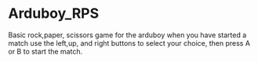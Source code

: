 # Arduboy_RPS
Basic rock,paper, scissors game for the arduboy
when you have started a match use the left,up, and right buttons to select your choice, then press A or B to start the match.
